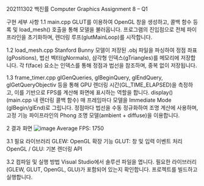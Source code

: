 202111302 백진률 Computer Graphics Assignment 8 – Q1

구현 세부 사항
1.1 main.cpp
GLUT를 이용하여 OpenGL 창을 생성하고, 콜백 함수 등록 및 load_mesh() 호출을 통해 모델을 불러옵니다. 프로그램의 진입점으로 전체 파이프라인을 초기화하며, 렌더링 루프(glutMainLoop)를 시작합니다.

1.2 load_mesh.cpp
Stanford Bunny 모델이 저장된 .obj 파일을 파싱하여 정점 좌표(gPositions), 법선 벡터(gNormals), 삼각형 인덱스(gTriangles)를 메모리에 저장합니다.
각 f(face) 요소는 인덱스를 통해 정점과 법선을 참조하며, 중복 없이 저장됩니다.

1.3 frame_timer.cpp
glGenQueries, glBeginQuery, glEndQuery, glGetQueryObjectiv 등을 통해 GPU 렌더링 시간(GL_TIME_ELAPSED)을 측정하고, 이를 기반으로 FPS를 계산해 화면에 표시하는 역할을 합니다.
display() (main.cpp 내 렌더링 콜백 함수)
매 프레임마다 모델을 Immediate Mode (glBegin/glEnd)로 그립니다.
정점마다 법선을 수동 정규화하여 조명 계산에 사용하며, 고정 기능 파이프라인의 Phong 조명 모델(ambient + diffuse)을 이용합니다.

2 결과 화면
![image](https://github.com/user-attachments/assets/31696495-4d60-4fd3-877c-785391b69b57)
Average FPS: 1750

3.1 필요 라이브러리
GLEW: OpenGL 확장 기능
GLUT: 창 및 입력 이벤트 처리
OpenGL / GLU: 기본 렌더링 API

3.2 컴파일 및 실행 방법
Visual Studio에서 솔루션 파일을 엽니다.
필요한 라이브러리(GLEW, GLUT, OpenGL, GLU)가 포함되어 있는지 확인합니다.
프로젝트를 빌드하고 실행합니다.
